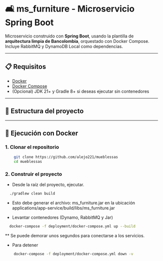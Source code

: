# 🛋️ ms_furniture - Microservicio Spring Boot

Microservicio construido con **Spring Boot**, usando la plantilla de **arquitectura limpia de Bancolombia**, orquestado con Docker Compose. Incluye RabbitMQ y DynamoDB Local como dependencias.

---

## 📋 Requisitos

- [Docker](https://docs.docker.com/get-docker/)
- [Docker Compose](https://docs.docker.com/compose/)
- (Opcional) JDK 21+ y Gradle 8+ si deseas ejecutar sin contenedores

---

## 📂 Estructura del proyecto




---

## 🚀 Ejecución con Docker

### 1. Clonar el repositorio

```bash
    git clone https://github.com/alejo221/mueblessas
    cd mueblessas
```
### 2. Construir el proyecto

- Desde la raíz del proyecto, ejecutar.

```bash
  ./gradlew clean build
```
- Esto debe generar el archivo: ms_furniture.jar en la ubicación applications/app-service/build/libs/ms_furniture.jar

-  Levantar contenedores (Dynamo, RabbitMQ y Jar)
```bash
  docker-compose -f deployment/docker-compose.yml up --build
```
** Se puede demorar unos segundos para conectarse a los servicios.

- Para detener 
```bash
    docker-compose -f deployment/docker-compose.yml down -v
```
